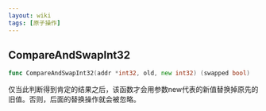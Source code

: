 ```yaml
---
layout: wiki
tags: [原子操作]
---
```


## CompareAndSwapInt32

```go
func CompareAndSwapInt32(addr *int32, old, new int32) (swapped bool)
```

仅当此判断得到肯定的结果之后，该函数才会用参数new代表的新值替换掉原先的旧值。否则，后面的替换操作就会被忽略。